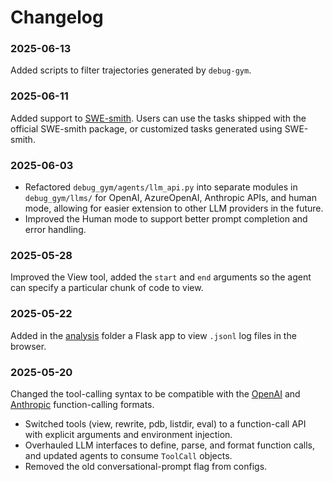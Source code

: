 # Changelog

### 2025-06-13

Added scripts to filter trajectories generated by `debug-gym`.


### 2025-06-11

Added support to [SWE-smith](https://swesmith.com/). Users can use the tasks shipped with the official SWE-smith package, or customized tasks generated using SWE-smith.

### 2025-06-03
* Refactored `debug_gym/agents/llm_api.py` into separate modules in `debug_gym/llms/` for OpenAI, AzureOpenAI, Anthropic APIs, and human mode, allowing for easier extension to other LLM providers in the future.
* Improved the Human mode to support better prompt completion and error handling.

### 2025-05-28

Improved the View tool, added the `start` and `end` arguments so the agent can specify a particular chunk of code to view.

### 2025-05-22

Added in the [analysis](https://github.com/microsoft/debug-gym/tree/main/analysis/json_log_viewer) folder a Flask app to view `.jsonl` log files in the browser.

### 2025-05-20

Changed the tool-calling syntax to be compatible with the [OpenAI](https://platform.openai.com/docs/guides/function-calling) and [Anthropic](https://docs.anthropic.com/en/docs/agents-and-tools/tool-use) function-calling formats.

* Switched tools (view, rewrite, pdb, listdir, eval) to a function-call API with explicit arguments and environment injection.
* Overhauled LLM interfaces to define, parse, and format function calls, and updated agents to consume `ToolCall` objects.
* Removed the old conversational-prompt flag from configs.
